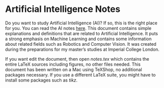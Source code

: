 Artificial Intelligence Notes
=============================

Do you want to study Artificial Intelligence (AI)? If so, this is the right place for you. You can read the AI notes [here](https://drive.google.com/file/d/0B9Rk7YaGlozGdTJjV2x1TVhZcWM/edit?usp=sharing). This document contains simple explanations and definitions that are related to Artificial Intelligence. It puts a strong emphasis on Machine Learning and contains some information about related fields such as Robotics and Computer Vision. It was created during the preparations for my master’s studies at Imperial College London.

If you want edit the document, then open *notes.tex* which contains the entire LaTeX sources including figures, no other files needed. This document has been written on a Mac using TeXShop, no additional packages necessary. If you use a different LaTeX suite, you might have to install some packages such as *tikz*.
